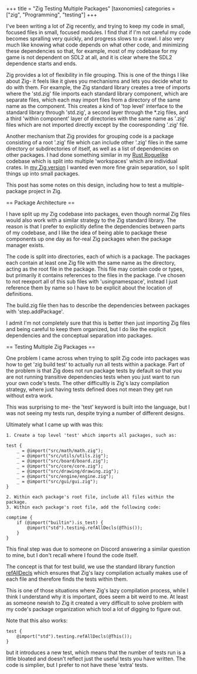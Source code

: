 +++
title = "Zig Testing Multiple Packages"
[taxonomies]
categories = ["zig", "Programming", "testing"]
+++

I've been writing a lot of Zig recently, and trying to keep my code in small, focused files
in small, focused modules. I find that if I'm not careful my code becomes spralling very quickly,
and progress slows to a crawl. I also very much like knowing what code depends on what other code,
and minimizing these dependencies so that, for example, most of my codebase for my game is not dependent on
SDL2 at all, and it is clear where the SDL2 dependence starts and ends.


Zig provides a lot of flexibility in file grouping. This is one of the things I
like about Zig- it feels like it gives you mechanisms and lets you decide what
to do with them. For example, the Zig standard library creates a tree of
imports where the 'std.zig' file imports each standard library component, which
are separate files, which each may import files from a directory of the same
name as the component. This creates a kind of 'top level' interface to the
standard library through 'std.zig', a second layer through the \*.zig files,
and a third 'within component' layer of directories with the same name as
'.zig' files which are not imported directly except by the cooresponding '.zig'
file.


Another mechanism that Zig provides for grouping code is a package consisting
of a root '.zig' file which can include other '.zig' files in the same
directory or subdirectories of itself, as well as a list of dependencies on other packages.
I had done something similar in my [Rust
Roguelike](https://github.com/nsmryan/RustRoguelike) codebase which is split
into multiple 'workspaces' which are individual crates. In [my Zig
version](https://github.com/nsmryan/zig_playground) I wanted even more fine
grain separation, so I split things up into small packages.


This post has some notes on this design, including how to test a multiple-package project in Zig.


== Package Architecture ==

I have split up my Zig codebase into packages, even though normal Zig files would also work with a similar strategy to the
Zig standard library. The reason is that I prefer to explicitly define the dependencies between parts of my codebase, and I like
the idea of being able to package these components up one day as for-real Zig packages when the package manager exists.


The code is split into directories, each of which is a package. The packages each contain at least one
Zig file with the same name as the directory, acting as the root file in the package. This file may contain code or types,
but primarily it contains references to the files in the package. I've chosen to not reexport all of this sub files with
'usingnamespace', instead I just reference them by name so I have to be explicit about the location of definitions.


The build.zig file then has to describe the dependencies between packages with 'step.addPackage'.


I admit I'm not completely sure that this is better then just importing Zig files and being careful to keep them
organized, but I do like the explicit dependencies and the conceptual separation into packages.


== Testing Multiple Zig Packages ==

One problem I came across when trying to split Zig code into packages was how to get 'zig build test' to actually
run all tests within a package. Part of the problem is that Zig does not run package tests by default so that you
are not running transitive dependencies tests when you just want to run your own code's tests. The other difficultly
is Zig's lazy compilation strategy, where just having tests defined does not mean they get run without extra work.

This was surprising to me- the 'test' keyword is built into the language, but I was not seeing my tests run,
despite trying a number of different designs.


Ultimately what I came up with was this:

    1. Create a top level 'test' which imports all packages, such as:
```zig
test {
    _ = @import("src/math/math.zig");
    _ = @import("src/utils/utils.zig");
    _ = @import("src/board/board.zig");
    _ = @import("src/core/core.zig");
    _ = @import("src/drawing/drawing.zig");
    _ = @import("src/engine/engine.zig");
    _ = @import("src/gui/gui.zig");
}
```

    2. Within each package's root file, include all files within the package.
    3. Within each package's root file, add the following code:
```zig
comptime {
    if (@import("builtin").is_test) {
        @import("std").testing.refAllDecls(@This());
    }
}
```

This final step was due to someone on Discord answering a similar question to mine, but I don't recall
where I found the code itself. 
 
 
The concept is that for test build, we use the standard library function [refAllDecls](https://github.com/ziglang/zig/blob/ae69dfe6e739b1b2d4ae76923d04bc69c23b07fa/lib/std/testing.zig#L870)
which ensures that Zig's lazy compilation actually makes use of each file and therefore
finds the tests within them.

This is one of those situations where Zig's lazy compilation process, while I think I understand
why it is important, does seem a bit weird to me. At least as someone newish to Zig it created
a very difficult to solve problem with my code's package organization which tool a lot of digging to figure out.


Note that this also works:
```zig
test {
    @import("std").testing.refAllDecls(@This());
}
```
but it introduces a new test, which means that the number of tests run is a little bloated and doesn't reflect
just the useful tests you have written. The code is simplier, but I prefer to not have these 'extra' tests.


